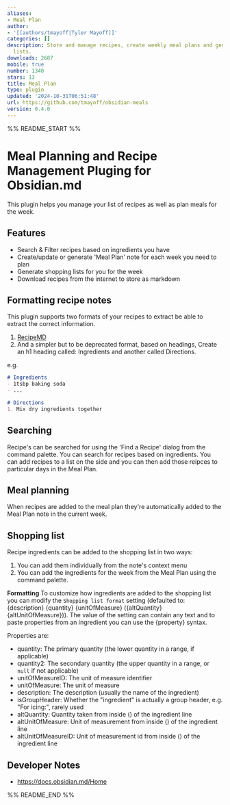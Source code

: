 ```yaml
---
aliases:
- Meal Plan
author:
- '[[authors/tmayoff|Tyler Mayoff]]'
categories: []
description: Store and manage recipes, create weekly meal plans and generate shopping
  lists.
downloads: 2687
mobile: true
number: 1340
stars: 13
title: Meal Plan
type: plugin
updated: '2024-10-31T06:51:48'
url: https://github.com/tmayoff/obsidian-meals
version: 0.4.0
---
```


%% README_START %%

# Meal Planning and Recipe Management Pluging for Obsidian.md

This plugin helps you manage your list of recipes as well as plan meals for the week.

## Features

- Search & Filter recipes based on ingredients you have
- Create/update or generate 'Meal Plan' note for each week you need to plan
- Generate shopping lists for you for the week
- Download recipes from the internet to store as markdown

## Formatting recipe notes

This plugin supports two formats of your recipes to extract be able to extract the correct information.

1. [RecipeMD](https://recipemd.org/)
2. And a simpler but to be deprecated format, based on headings, Create an h1 heading called: Ingredients and another called Directions.

e.g.
```md
# Ingredients
- 1tsbp baking soda
- ...

# Directions
1. Mix dry ingredients together
```

## Searching
Recipe's can be searched for using the 'Find a Recipe' dialog from the command palette. You can search for recipes based on ingredients.
You can add recipes to a list on the side and you can then add those reipces to particular days in the Meal Plan.

## Meal planning
When recipes are added to the meal plan they're automatically added to the Meal Plan note in the current week.

## Shopping list
Recipe ingredients can be added to the shopping list in two ways:

1. You can add them individually from the note's context menu
2. You can add the ingredients for the week from the Meal Plan using the command palette.

**Formatting**
To customize how ingredients are added to the shopping list you can modify the `Shopping list format` setting (defaulted to: {description} {quantity} {unitOfMeasure} ({altQuantity} {altUnitOfMeasure})).
The value of the setting can contain any text and to paste properties from an ingredient you can use the {property} syntax.

Properties are:
- quantity: The primary quantity (the lower quantity in a range, if applicable)
- quantity2: The secondary quantity (the upper quantity in a range, or `null` if not applicable)
- unitOfMeasureID: The unit of measure identifier
- unitOfMeasure: The unit of measure
- description: The description (usually the name of the ingredient)
- isGroupHeader: Whether the "ingredient" is actually a group header, e.g. "For icing:", rarely used
- altQuantity: Quantity taken from inside () of the ingredient line
- altUnitOfMeasure: Unit of measurement from inside () of the ingredient line
- altUnitOfMeasureID: Unit of measurement id from inside () of the ingredient line

## Developer Notes
- https://docs.obsidian.md/Home


%% README_END %%